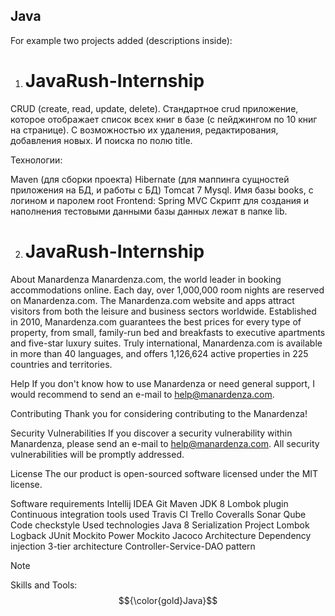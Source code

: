 ## Java
For example two projects added (descriptions inside):
1) # JavaRush-Internship
CRUD (create, read, update, delete). Стандартное crud приложение, которое отображает список всех книг в базе (с пейджингом по 10 книг на странице). С возможностью их удаления, редактирования, добавления новых. И поиска по полю title.

Технологии:

Maven (для сборки проекта)
Hibernate (для маппинга сущностей приложения на БД, и работы с БД)
Tomcat 7
Mysql. Имя базы books, с логином и паролем root
Frontend: Spring MVC
Скрипт для создания и наполнения тестовыми данными базы данных лежат в папке lib.

2) # JavaRush-Internship
About Manardenza
Manardenza.com, the world leader in booking accommodations online. Each day, over 1,000,000 room nights are reserved on Manardenza.com. The Manardenza.com website and apps attract visitors from both the leisure and business sectors worldwide. Established in 2010, Manardenza.com guarantees the best prices for every type of property, from small, family-run bed and breakfasts to executive apartments and five-star luxury suites. Truly international, Manardenza.com is available in more than 40 languages, and offers 1,126,624 active properties in 225 countries and territories.

Help
If you don't know how to use Manardenza or need general support, I would recommend to send an e-mail to help@manardenza.com.

Contributing
Thank you for considering contributing to the Manardenza!

Security Vulnerabilities
If you discover a security vulnerability within Manardenza, please send an e-mail to help@manardenza.com. All security vulnerabilities will be promptly addressed.

License
The our product is open-sourced software licensed under the MIT license.

Software requirements
Intellij IDEA
Git
Maven
JDK 8
Lombok plugin
Continuous integration tools used
Travis CI
Trello
Coveralls
Sonar Qube
Code checkstyle
Used technologies
Java 8
Serialization
Project Lombok
Logback
JUnit
Mockito
Power Mockito
Jacoco
Architecture
Dependency injection
3-tier architecture
Controller-Service-DAO pattern

> [!NOTE]  
> Skills and Tools: $${\color{gold}Java}$$ 
